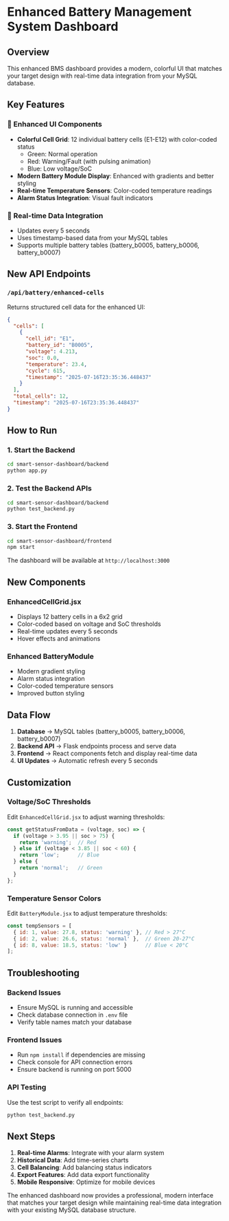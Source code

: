 # Enhanced Battery Management System Dashboard

## Overview
This enhanced BMS dashboard provides a modern, colorful UI that matches your target design with real-time data integration from your MySQL database.

## Key Features

### 🎨 Enhanced UI Components
- **Colorful Cell Grid**: 12 individual battery cells (E1-E12) with color-coded status
  - Green: Normal operation
  - Red: Warning/Fault (with pulsing animation)
  - Blue: Low voltage/SoC
- **Modern Battery Module Display**: Enhanced with gradients and better styling
- **Real-time Temperature Sensors**: Color-coded temperature readings
- **Alarm Status Integration**: Visual fault indicators

### 🔄 Real-time Data Integration
- Updates every 5 seconds
- Uses timestamp-based data from your MySQL tables
- Supports multiple battery tables (battery_b0005, battery_b0006, battery_b0007)

## New API Endpoints

### `/api/battery/enhanced-cells`
Returns structured cell data for the enhanced UI:
```json
{
  "cells": [
    {
      "cell_id": "E1",
      "battery_id": "B0005",
      "voltage": 4.213,
      "soc": 0.0,
      "temperature": 23.4,
      "cycle": 615,
      "timestamp": "2025-07-16T23:35:36.448437"
    }
  ],
  "total_cells": 12,
  "timestamp": "2025-07-16T23:35:36.448437"
}
```

## How to Run

### 1. Start the Backend
```bash
cd smart-sensor-dashboard/backend
python app.py
```

### 2. Test the Backend APIs
```bash
cd smart-sensor-dashboard/backend
python test_backend.py
```

### 3. Start the Frontend
```bash
cd smart-sensor-dashboard/frontend
npm start
```

The dashboard will be available at `http://localhost:3000`

## New Components

### EnhancedCellGrid.jsx
- Displays 12 battery cells in a 6x2 grid
- Color-coded based on voltage and SoC thresholds
- Real-time updates every 5 seconds
- Hover effects and animations

### Enhanced BatteryModule
- Modern gradient styling
- Alarm status integration
- Color-coded temperature sensors
- Improved button styling

## Data Flow

1. **Database** → MySQL tables (battery_b0005, battery_b0006, battery_b0007)
2. **Backend API** → Flask endpoints process and serve data
3. **Frontend** → React components fetch and display real-time data
4. **UI Updates** → Automatic refresh every 5 seconds

## Customization

### Voltage/SoC Thresholds
Edit `EnhancedCellGrid.jsx` to adjust warning thresholds:
```javascript
const getStatusFromData = (voltage, soc) => {
  if (voltage > 3.95 || soc > 75) {
    return 'warning';  // Red
  } else if (voltage < 3.85 || soc < 60) {
    return 'low';      // Blue
  } else {
    return 'normal';   // Green
  }
};
```

### Temperature Sensor Colors
Edit `BatteryModule.jsx` to adjust temperature thresholds:
```javascript
const tempSensors = [
  { id: 1, value: 27.8, status: 'warning' }, // Red > 27°C
  { id: 2, value: 26.6, status: 'normal' },  // Green 20-27°C
  { id: 8, value: 18.5, status: 'low' }      // Blue < 20°C
];
```

## Troubleshooting

### Backend Issues
- Ensure MySQL is running and accessible
- Check database connection in `.env` file
- Verify table names match your database

### Frontend Issues
- Run `npm install` if dependencies are missing
- Check console for API connection errors
- Ensure backend is running on port 5000

### API Testing
Use the test script to verify all endpoints:
```bash
python test_backend.py
```

## Next Steps

1. **Real-time Alarms**: Integrate with your alarm system
2. **Historical Data**: Add time-series charts
3. **Cell Balancing**: Add balancing status indicators
4. **Export Features**: Add data export functionality
5. **Mobile Responsive**: Optimize for mobile devices

The enhanced dashboard now provides a professional, modern interface that matches your target design while maintaining real-time data integration with your existing MySQL database structure.